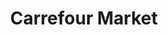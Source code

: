 ---
title: "Carrefour Market"
url: /saint-yorre/carrefour-market-rue-du-bois-des-jarraux/
shop: Supermarkt
---